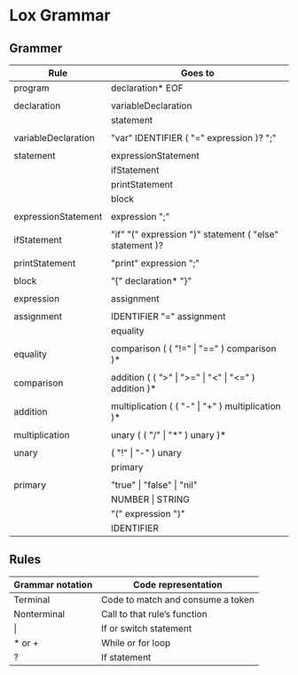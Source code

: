 ﻿# Lox Grammar

## Grammer
| Rule					| Goes to													|
|-----------------------|-----------------------------------------------------------|
| program				| declaration\* EOF											|
|						|															|
| declaration			| variableDeclaration										|
|						| statement													|
|						|															|
| variableDeclaration	| "var" IDENTIFIER ( "=" expression )? ";"					|
|						|															|
| statement				| expressionStatement										|
|						| ifStatement												|
|						| printStatement											|
|						| block														|
|						|															|
| expressionStatement	| expression ";"											|
|						|															|
| ifStatement			| "if" "(" expression ")" statement ( "else" statement )?	|
|						|															|
| printStatement		| "print" expression ";"									|
|						|															|
| block					| "{" declaration\* "}"										|
|						|															|
| expression			| assignment												|
|						|															|
| assignment			| IDENTIFIER "=" assignment									|
|						| equality													|
|						|															|
| equality				| comparison ( ( "!=" \| "==" ) comparison )*				|
|						|															|
| comparison			| addition ( ( ">" \| ">=" \| "<" \| "<=" ) addition )*		|
|						|															|
| addition				| multiplication ( ( "-" \| "+" ) multiplication )*			|
|						|															|
| multiplication		| unary ( ( "/" \| "\*" ) unary )*							|
|						|															|
| unary					| ( "!" \| "-" ) unary										|
|						| primary													|
|						|															|
| primary				| "true" \| "false" \| "nil"								|
|						| NUMBER \| STRING											|
|						| "(" expression ")"										|
|						| IDENTIFIER												|

## Rules
| Grammar notation	| Code representation				|
|-------------------|-----------------------------------|
| Terminal			| Code to match and consume a token	|
| Nonterminal		| Call to that rule’s function		|
| \|				| If or switch statement			|
| \* or +			| While or for loop					|
| ?					| If statement						|
